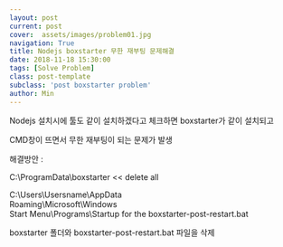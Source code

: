 ```yaml
---
layout: post
current: post
cover:  assets/images/problem01.jpg
navigation: True
title: Nodejs boxstarter 무한 재부팅 문제해결
date: 2018-11-18 15:30:00
tags: [Solve Problem]
class: post-template
subclass: 'post boxstarter problem'
author: Min
---
```


Nodejs 설치시에 툴도 같이 설치하겠다고 체크하면
boxstarter가 같이 설치되고


CMD창이 뜨면서 무한 재부팅이 되는 문제가 발생




해결방안 :

C:\ProgramData\boxstarter << delete all

C:\Users\Usersname\AppData\
Roaming\Microsoft\Windows\
Start Menu\Programs\Startup for the boxstarter-post-restart.bat




boxstarter 폴더와 boxstarter-post-restart.bat 파일을 삭제
